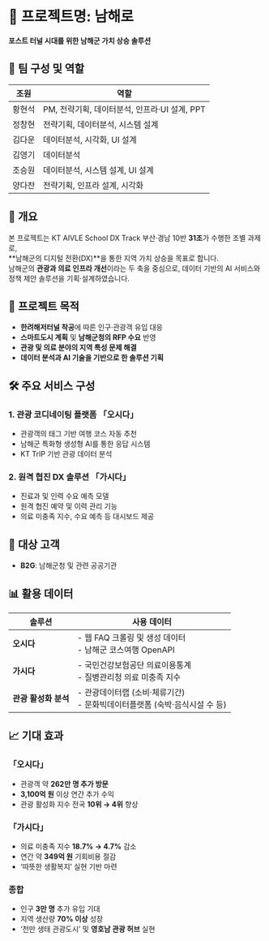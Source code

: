 # 📍 프로젝트명: 남해로  
**포스트 터널 시대를 위한 남해군 가치 상승 솔루션**



## 👥 팀 구성 및 역할

| 조원 | 역할 |
|------|------|
| 황현석 | PM, 전략기획, 데이터분석, 인프라·UI 설계, PPT |
| 정창현 | 전략기획, 데이터분석, 시스템 설계 |
| 김다운 | 데이터분석, 시각화, UI 설계 |
| 김영기 | 데이터분석 |
| 조승원 | 데이터분석, 시스템 설계, UI 설계 |
| 양다찬 | 전략기획, 인프라 설계, 시각화 |



## 📌 개요

본 프로젝트는 KT AIVLE School DX Track 부산·경남 10반 **31조**가 수행한 조별 과제로,  
**남해군의 디지털 전환(DX)**을 통한 지역 가치 상승을 목표로 합니다.  
남해군의 **관광과 의료 인프라 개선**이라는 두 축을 중심으로, 데이터 기반의 AI 서비스와 정책 제안 솔루션을 기획·설계하였습니다.



## 🎯 프로젝트 목적

- **한려해저터널 착공**에 따른 인구·관광객 유입 대응  
- **스마트도시 계획** 및 **남해군청의 RFP 수요** 반영  
- **관광 및 의료 분야의 지역 특성 문제 해결**  
- **데이터 분석과 AI 기술을 기반으로 한 솔루션 기획**



## 🛠️ 주요 서비스 구성

### 1. 관광 코디네이팅 플랫폼 **「오시다」**
- 관광객의 태그 기반 여행 코스 자동 추천  
- 남해군 특화형 생성형 AI를 통한 응답 시스템  
- KT TrIP 기반 관광 데이터 분석

### 2. 원격 협진 DX 솔루션 **「가시다」**
- 진료과 및 인력 수요 예측 모델  
- 원격 협진 예약 및 이력 관리 기능  
- 의료 미충족 지수, 수요 예측 등 대시보드 제공



## 👥 대상 고객

- **B2G**: 남해군청 및 관련 공공기관



## 📊 활용 데이터

| 솔루션 | 사용 데이터 |
|--------|-------------|
| **오시다** | - 웹 FAQ 크롤링 및 생성 데이터<br> - 남해군 코스여행 OpenAPI |
| **가시다** | - 국민건강보험공단 의료이용통계<br> - 질병관리청 의료 미충족 지수 |
| **관광 활성화 분석** | - 관광데이터랩 (소비·체류기간)<br> - 문화빅데이터플랫폼 (숙박·음식시설 수 등) |



## 📈 기대 효과

### 「오시다」
- 관광객 약 **262만 명 추가 방문**  
- **3,100억 원** 이상 연간 추가 수익  
- 관광 활성화 지수 전국 **10위 → 4위** 향상

### 「가시다」
- 의료 미충족 지수 **18.7% → 4.7%** 감소  
- 연간 약 **349억 원** 기회비용 절감  
- ‘따뜻한 생활복지’ 실현 기반 마련

### 종합
- 인구 **3만 명** 추가 유입 기대  
- 지역 생산량 **70% 이상** 성장  
- ‘천만 생태 관광도시’ 및 **영호남 관광 허브** 실현

